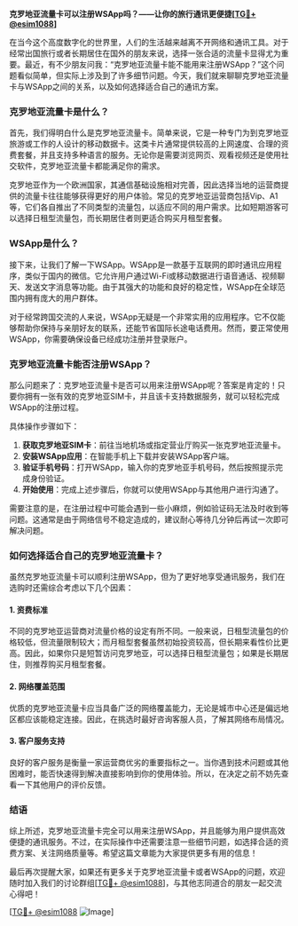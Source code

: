 **克罗地亚流量卡可以注册WSApp吗？——让你的旅行通讯更便捷[[TG💪+ @esim1088](https://t.me/s/esim1088)]**

在当今这个高度数字化的世界里，人们的生活越来越离不开网络和通讯工具。对于经常出国旅行或者长期居住在国外的朋友来说，选择一张合适的流量卡显得尤为重要。最近，有不少朋友问我：“克罗地亚流量卡能不能用来注册WSApp？”这个问题看似简单，但实际上涉及到了许多细节问题。今天，我们就来聊聊克罗地亚流量卡与WSApp之间的关系，以及如何选择适合自己的通讯方案。

### 克罗地亚流量卡是什么？

首先，我们得明白什么是克罗地亚流量卡。简单来说，它是一种专门为到克罗地亚旅游或工作的人设计的移动数据卡。这类卡片通常提供较高的上网速度、合理的资费套餐，并且支持多种语言的服务。无论你是需要浏览网页、观看视频还是使用社交软件，克罗地亚流量卡都能满足你的需求。

克罗地亚作为一个欧洲国家，其通信基础设施相对完善，因此选择当地的运营商提供的流量卡往往能够获得更好的用户体验。常见的克罗地亚运营商包括Vip、A1等，它们各自推出了不同类型的流量包，以适应不同的用户需求。比如短期游客可以选择日租型流量包，而长期居住者则更适合购买月租型套餐。

### WSApp是什么？

接下来，让我们了解一下WSApp。WSApp是一款基于互联网的即时通讯应用程序，类似于国内的微信。它允许用户通过Wi-Fi或移动数据进行语音通话、视频聊天、发送文字消息等功能。由于其强大的功能和良好的稳定性，WSApp在全球范围内拥有庞大的用户群体。

对于经常跨国交流的人来说，WSApp无疑是一个非常实用的应用程序。它不仅能够帮助你保持与亲朋好友的联系，还能节省国际长途电话费用。然而，要正常使用WSApp，你需要确保设备已经成功注册并登录账户。

### 克罗地亚流量卡能否注册WSApp？

那么问题来了：克罗地亚流量卡是否可以用来注册WSApp呢？答案是肯定的！只要你拥有一张有效的克罗地亚SIM卡，并且该卡支持数据服务，就可以轻松完成WSApp的注册过程。

具体操作步骤如下：
1. **获取克罗地亚SIM卡**：前往当地机场或指定营业厅购买一张克罗地亚流量卡。
2. **安装WSApp应用**：在智能手机上下载并安装WSApp客户端。
3. **验证手机号码**：打开WSApp，输入你的克罗地亚手机号码，然后按照提示完成身份验证。
4. **开始使用**：完成上述步骤后，你就可以使用WSApp与其他用户进行沟通了。

需要注意的是，在注册过程中可能会遇到一些小麻烦，例如验证码无法及时收到等问题。这通常是由于网络信号不稳定造成的，建议耐心等待几分钟后再试一次即可解决问题。

### 如何选择适合自己的克罗地亚流量卡？

虽然克罗地亚流量卡可以顺利注册WSApp，但为了更好地享受通讯服务，我们在选购时还需综合考虑以下几个因素：

#### 1. 资费标准
不同的克罗地亚运营商对流量价格的设定有所不同。一般来说，日租型流量包的价格较低，但流量限制较大；而月租型套餐虽然初始投资较高，但长期来看性价比更高。因此，如果你只是短暂访问克罗地亚，可以选择日租型流量包；如果是长期居住，则推荐购买月租型套餐。

#### 2. 网络覆盖范围
优质的克罗地亚流量卡应当具备广泛的网络覆盖能力，无论是城市中心还是偏远地区都应该能稳定连接。因此，在挑选时最好咨询客服人员，了解其网络布局情况。

#### 3. 客户服务支持
良好的客户服务是衡量一家运营商优劣的重要指标之一。当你遇到技术问题或其他困难时，能否快速得到解决直接影响到你的使用体验。所以，在决定之前不妨先查看一下其他用户的评价反馈。

### 结语

综上所述，克罗地亚流量卡完全可以用来注册WSApp，并且能够为用户提供高效便捷的通讯服务。不过，在实际操作中还需要注意一些细节问题，如选择合适的资费方案、关注网络质量等。希望这篇文章能为大家提供更多有用的信息！

最后再次提醒大家，如果还有更多关于克罗地亚流量卡或者WSApp的问题，欢迎随时加入我们的讨论群组[[TG💪+ @esim1088](https://t.me/s/esim1088)]，与其他志同道合的朋友一起交流心得吧！

[[TG💪+ @esim1088](https://t.me/s/esim1088) ![Image](https://i.postimg.cc/4NQfJmqS/Snipaste-2025-05-13-00-14-12.png)]